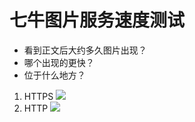 # 七牛图片服务速度测试

- 看到正文后大约多久图片出现？
- 哪个出现的更快？
- 位于什么地方？


1. HTTPS 
![](https://om1lnfu9j.qnssl.com/20170228/visual-webpack.png)
1. HTTP
![](http://okbfyhrzd.bkt.clouddn.com/20170228/visual-webpack.png)
